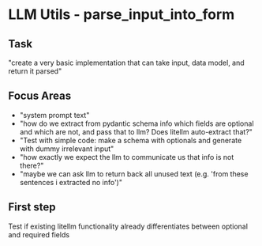 # LLM Utils - parse_input_into_form

## Task
"create a very basic implementation that can take input, data model, and return it parsed"

## Focus Areas
- "system prompt text"
- "how do we extract from pydantic schema info which fields are optional and which are not, and pass that to llm? Does litellm auto-extract that?"
- "Test with simple code: make a schema with optionals and generate with dummy irrelevant input"
- "how exactly we expect the llm to communicate us that info is not there?"
- "maybe we can ask llm to return back all unused text (e.g. 'from these sentences i extracted no info')"

## First step
Test if existing litellm functionality already differentiates between optional and required fields